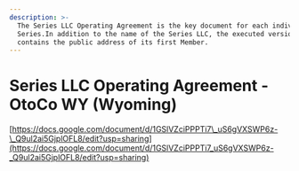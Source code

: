 ```yaml
---
description: >-
  The Series LLC Operating Agreement is the key document for each individual
  Series.In addition to the name of the Series LLC, the executed version
  contains the public address of its first Member.
---
```


# Series LLC Operating Agreement - OtoCo WY \(Wyoming\)

[https://docs.google.com/document/d/1GSlVZciPPPTi7\_uS6gVXSWP6z-\_Q9ul2ai5GjplOFL8/edit?usp=sharing](https://docs.google.com/document/d/1GSlVZciPPPTi7_uS6gVXSWP6z-_Q9ul2ai5GjplOFL8/edit?usp=sharing)

